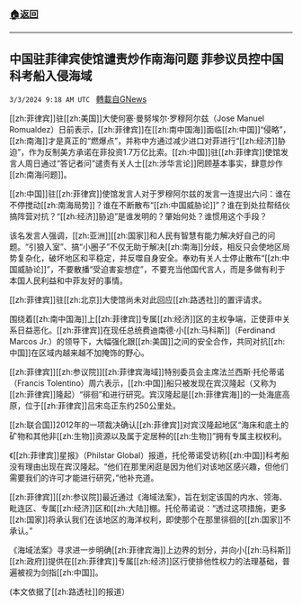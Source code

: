 ###  [:house:返回](README.md)
---


## 中国驻菲律宾使馆谴责炒作南海问题 菲参议员控中国科考船入侵海域
`3/3/2024 9:18 AM UTC ` [轉載自GNews](https://gnews.org/articles/2360662)

[[zh:菲律宾]]驻[[zh:美国]]大使何塞·曼努埃尔·罗穆阿尔兹（Jose Manuel Romualdez）日前表示，[[zh:菲律宾]]在[[zh:南中国海]]面临[[zh:中国]]“侵略”，[[zh:南海]]才是真正的“燃爆点”，并称中方通过减少进口对菲进行“[[zh:经济]]胁迫”，作为反制美方承诺在菲投资1.7万亿比索。[[zh:中国]]驻[[zh:菲律宾]]使馆发言人周日通过“答记者问”谴责有关人士[[zh:涉华言论]]罔顾基本事实，肆意炒作[[zh:南海问题]]。

[[zh:中国]]驻[[zh:菲律宾]]使馆发言人对于罗穆阿尔兹的发言一连提出六问：谁在不停搅动[[zh:南海局势]]？谁在不断散布“[[zh:中国威胁论]]”？谁在到处拉帮结伙搞阵营对抗？“[[zh:经济]]胁迫”是谁发明的？肇始何处？谁惯用这个手段？

该名发言人强调，[[zh:亚洲]][[zh:国家]]和人民有智慧有能力解决好自己的问题。“引狼入室”、搞“小圈子”不仅无助于解决[[zh:南海]]分歧，相反只会使地区局势复杂化，破坏地区和平稳定，并反噬自身安全。奉劝有关人士停止散布“[[zh:中国威胁论]]”，不要散播“受迫害妄想症”，不要充当他国代言人，而是多做有利于本国人民利益和中菲友好的事情。

[[zh:菲律宾]]驻[[zh:北京]]大使馆尚未对此回应[[zh:路透社]]的置评请求。

围绕着[[zh:南中国海]]上[[zh:菲律宾]]专属[[zh:经济]]区的主权争端，正使菲中关系日益恶化。[[zh:菲律宾]]在现任总统费迪南德·小[[zh:马科斯]]（Ferdinand Marcos Jr.）的领导下，大幅强化跟[[zh:美国]]之间的安全合作，共同对抗[[zh:中国]]在区域内越来越不加掩饰的野心。

[[zh:菲律宾]][[zh:参议院]][[zh:菲律宾海域]]特别委员会主席法兰西斯·托伦蒂诺（Francis Tolentino）周六表示，[[zh:中国]]船只被发现在宾汉隆起（又称为[[zh:菲律宾]]隆起）“徘徊”和进行研究。宾汉隆起是[[zh:菲律宾海]]的一处海底高原，位于[[zh:菲律宾]]吕宋岛正东约250公里处。

[[zh:联合国]]2012年的一项裁决确认[[zh:菲律宾]]对宾汉隆起地区“海床和底土的矿物和其他非[[zh:生物]]资源以及属于定居种的[[zh:生物]]”拥有专属主权权利。

《[[zh:菲律宾]]星报》（Philstar Global）报道，托伦蒂诺受访称[[zh:中国]]科考船没有理由出现在宾汉隆起。“他们在那里闲逛是因为他们对该地区感兴趣，但他们需要我们的许可才能进行研究，”他补充道。

[[zh:菲律宾]][[zh:参议院]]最近通过《海域法案》，旨在划定该国的内水、领海、毗连区、专属[[zh:经济]]区和[[zh:大陆]]棚。托伦蒂诺说：“透过这项措施，更多[[zh:国家]]将承认我们在该地区的海洋权利，即使那个在那里徘徊的[[zh:国家]]不承认。”

《海域法案》寻求进一步明确[[zh:菲律宾海]]上边界的划分，并向小[[zh:马科斯]][[zh:政府]]提供在[[zh:菲律宾]]专属[[zh:经济]]区行使排他性权力的法理基础，普遍被视为剑指[[zh:中国]]。

(本文依据了[[zh:路透社]]的报道）
